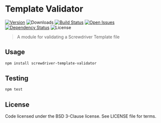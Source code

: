 # Template Validator
[![Version][npm-image]][npm-url] ![Downloads][downloads-image] [![Build Status][status-image]][status-url] [![Open Issues][issues-image]][issues-url] [![Dependency Status][daviddm-image]][daviddm-url] ![License][license-image]

> A module for validating a Screwdriver Template file

## Usage

```bash
npm install screwdriver-template-validator
```

## Testing

```bash
npm test
```

## License

Code licensed under the BSD 3-Clause license. See LICENSE file for terms.

[npm-image]: https://img.shields.io/npm/v/screwdriver-template-validator.svg
[npm-url]: https://npmjs.org/package/screwdriver-template-validator
[downloads-image]: https://img.shields.io/npm/dt/screwdriver-template-validator.svg
[license-image]: https://img.shields.io/npm/l/screwdriver-template-validator.svg
[issues-image]: https://img.shields.io/github/issues/screwdriver-cd/template-validator.svg
[issues-url]: https://github.com/screwdriver-cd/template-validator/issues
[status-image]: https://cd.screwdriver.cd/pipelines/pipelineid/badge
[status-url]: https://cd.screwdriver.cd/pipelines/pipelineid
[daviddm-image]: https://david-dm.org/screwdriver-cd/template-validator.svg?theme=shields.io
[daviddm-url]: https://david-dm.org/screwdriver-cd/template-validator
